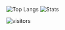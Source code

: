 ![Top Langs](https://github-readme-stats.vercel.app/api/top-langs/?username=pranavbhuv&langs_count=10&theme=radical)
![Stats](https://github-readme-stats.vercel.app/api?username=pranavbhuv&show_icons=true&theme=radical)

![visitors](https://visitor-badge.glitch.me/badge?page_id=pranavbhuv)

